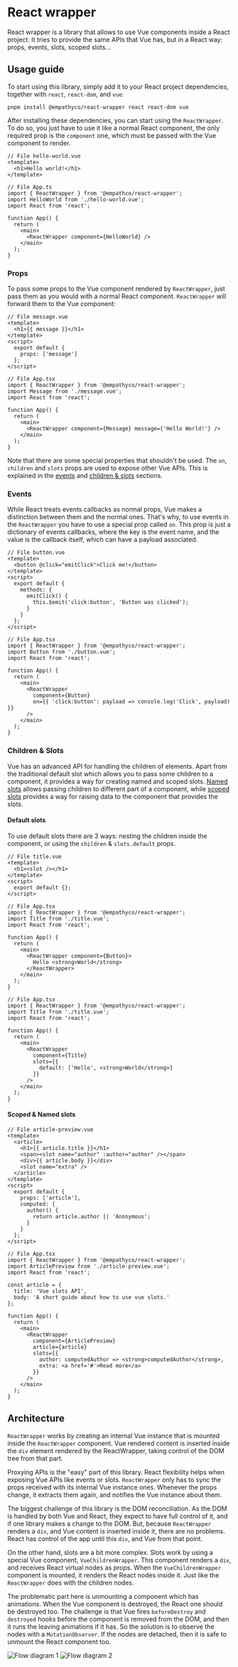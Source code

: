 # React wrapper

React wrapper is a library that allows to use Vue components inside a React project. It tries to
provide the same APIs that Vue has, but in a React way: props, events, slots, scoped slots...

## Usage guide

To start using this library, simply add it to your React project dependencies, together with
`react`, `react-dom`, and `vue`:

```
pnpm install @empathyco/react-wrapper react react-dom vue
```

After installing these dependencies, you can start using the `ReactWrapper`. To do so, you just have
to use it like a normal React component, the only required prop is the `component` one, which must
be passed with the Vue component to render.

```vue
// File hello-world.vue
<template>
  <h1>Hello world!</h1>
</template>
```

```tsx
// File App.ts
import { ReactWrapper } from '@empathco/react-wrapper';
import HelloWorld from './hello-world.vue';
import React from 'react';

function App() {
  return (
    <main>
      <ReactWrapper component={HelloWorld} />
    </main>
  );
}
```

### Props

To pass some props to the Vue component rendered by `ReactWrapper`, just pass them as you would with
a normal React component. `ReactWrapper` will forward them to the Vue component:

```vue
// File message.vue
<template>
  <h1>{{ message }}</h1>
</template>
<script>
  export default {
    props: ['message']
  };
</script>
```

```tsx
// File App.tsx
import { ReactWrapper } from '@empathyco/react-wrapper';
import Message from './message.vue';
import React from 'react';

function App() {
  return (
    <main>
      <ReactWrapper component={Message} message={'Hello World!'} />
    </main>
  );
}
```

Note that there are some special properties that shouldn't be used. The `on`, `children` and `slots`
props are used to expose other Vue APIs. This is explained in the [events](#markdown-header-events)
and [children & slots](#markdown-header-children--slots) sections.

### Events

While React treats events callbacks as normal props, Vue makes a distinction between them and the
normal ones. That's why, to use events in the `ReactWrapper` you have to use a special prop called
`on`. This prop is just a dictionary of events callbacks, where the key is the event name, and the
value is the callback itself, which can have a payload associated.

```vue
// File button.vue
<template>
  <button @click="emitClick">Click me!</button>
</template>
<script>
  export default {
    methods: {
      emitClick() {
        this.$emit('click:button', 'Button was clicked');
      }
    }
  };
</script>
```

```tsx
// File App.tsx
import { ReactWrapper } from '@empathyco/react-wrapper';
import Button from './button.vue';
import React from 'react';

function App() {
  return (
    <main>
      <ReactWrapper
        component={Button}
        on={{ 'click:button': payload => console.log('Click', payload) }}
      />
    </main>
  );
}
```

### Children & Slots

Vue has an advanced API for handling the children of elements. Apart from the traditional default
slot which allows you to pass some children to a component, it provides a way for creating named and
scoped slots. [Named slots](https://vuejs.org/v2/guide/components-slots.html#Named-Slots) allows
passing children to different part of a component, while
[scoped slots](https://vuejs.org/v2/guide/components-slots.html#Scoped-Slots) provides a way for
raising data to the component that provides the slots.

#### Default slots

To use default slots there are 3 ways: nesting the children inside the component, or using the
`children` & `slots.default` props.

```vue
// File title.vue
<template>
  <h1><slot /></h1>
</template>
<script>
  export default {};
</script>
```

```tsx
// File App.tsx
import { ReactWrapper } from '@empathyco/react-wrapper';
import Title from './title.vue';
import React from 'react';

function App() {
  return (
    <main>
      <ReactWrapper component={Button}>
        Hello <strong>World</strong>
      </ReactWrapper>
    </main>
  );
}
```

```tsx
// File App.tsx
import { ReactWrapper } from '@empathyco/react-wrapper';
import Title from './title.vue';
import React from 'react';

function App() {
  return (
    <main>
      <ReactWrapper
        component={Title}
        slots={{
          default: ['Hello', <strong>World</strong>]
        }}
      />
    </main>
  );
}
```

#### Scoped & Named slots

```vue
// File article-preview.vue
<template>
  <article>
    <h1>{{ article.title }}</h1>
    <span><slot name="author" :author="author" /></span>
    <div>{{ article.body }}</div>
    <slot name="extra" />
  </article>
</template>
<script>
  export default {
    props: ['article'],
    computed: {
      author() {
        return article.author || 'Anonymous';
      }
    }
  };
</script>
```

```tsx
// File App.tsx
import { ReactWrapper } from '@empathyco/react-wrapper';
import ArticlePreview from './article-preview.vue';
import React from 'react';

const article = {
  title: 'Vue slots API',
  body: 'A short guide about how to use vue slots.'
};

function App() {
  return (
    <main>
      <ReactWrapper
        component={ArticlePreview}
        article={article}
        slots={{
          author: computedAuthor => <strong>computedAuthor</strong>,
          extra: <a href='#'>Read more</a>
        }}
      />
    </main>
  );
}
```

## Architecture

`ReactWrapper` works by creating an internal Vue instance that is mounted inside the `ReactWrapper`
component. Vue rendered content is inserted inside the `div` element rendered by the ReactWrapper,
taking control of the DOM tree from that part.

Proxying APIs is the "easy" part of this library. React flexibility helps when exposing Vue APIs
like events or slots. `ReactWrapper` only has to sync the props received with its internal Vue
instance ones. Whenever the props change, it extracts them again, and notifies the Vue instance
about them.

The biggest challenge of this library is the DOM reconciliation. As the DOM is handled by both Vue
and React, they expect to have full control of it, and if one library makes a change to the DOM.
But, because `ReactWrapper` renders a `div`, and Vue content is inserted inside it, there are no
problems. React has control of the app until this `div`, and Vue from that point.

On the other hand, slots are a bit more complex. Slots work by using a special Vue component,
`VueChildrenWrapper`. This component renders a `div`, and receives React virtual nodes as props.
When the `VueChildrenWrapper` component is mounted, it renders the React nodes inside it. Just like
the `ReactWrapper` does with the children nodes.

The problematic part here is unmounting a component which has animations. When the Vue component is
destroyed, the React one should be destroyed too. The challenge is that Vue fires `beforeDestroy`
and `destroyed` hooks before the component is removed from the DOM, and then it runs the leaving
animations if it has. So the solution is to observe the nodes with a `MutationObserver`. If the
nodes are detached, then it is safe to unmount the React component too.

![Flow diagram 1](./docs/assets/flow-diagram-1.png)
![Flow diagram 2](./docs/assets/flow-diagram-2.png)
